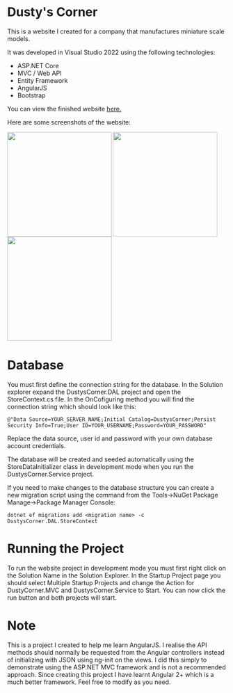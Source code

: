 # Dusty's Corner

This is a website I created for a company that manufactures miniature scale models.

It was developed in Visual Studio 2022 using the following technologies:

* ASP.NET Core
* MVC / Web API
* Entity Framework
* AngularJS
* Bootstrap

You can view the finished website <a href='https://www.dustyscorner.com' target='_new'>here.</a>

Here are some screenshots of the website:

<img align='left' src='https://drive.google.com/uc?id=1eu5gka6dhN4wQ-AVy-EKribgu-PjBKct' width='240'>
<img align='left' src='https://drive.google.com/uc?id=11AweYaTgiTsGFIAC4JjhSKASLZoZlMYe' width='240'>
<img src='https://drive.google.com/uc?id=1S5EHed6dv4JDqFyde3po_g7swD98wSna' width='240'>

# Database

You must first define the connection string for the database. In the Solution explorer expand the DustysCorner.DAL project and open the StoreContext.cs file. In the OnCofiguring method you will find the connection string which should look like this:

`@"Data Source=YOUR_SERVER_NAME;Initial Catalog=DustysCorner;Persist Security Info=True;User ID=YOUR_USERNAME;Password=YOUR_PASSWORD"`

Replace the data source, user id and password with your own database account credentials.

The database will be created and seeded automatically using the StoreDataInitializer class in development mode when you run the DustysCorner.Service project.

If you need to make changes to the database structure you can create a new migration script using the command from the Tools->NuGet Package Manage->Package Manager Console:

```
dotnet ef migrations add <migration name> -c DustysCorner.DAL.StoreContext
```

# Running the Project

To run the website project in development mode you must first right click on the Solution Name in the Solution Explorer. In the Startup Project page you should select Multiple Startup Projects and change the Action for DustyCorner.MVC and DustysCorner.Service to Start. You can now click the run button and both projects will start.

# Note

This is a project I created to help me learn AngularJS. I realise the API methods should normally be requested from the Angular controllers instead of initializing with JSON using ng-init on the views. I did this simply to demonstrate using the ASP.NET MVC framework and is not a recommended approach. Since creating this project I have learnt Angular 2+ which is a much better framework. Feel free to modify as you need.
